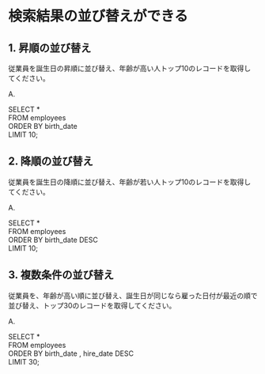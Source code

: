 # 検索結果の並び替えができる

## 1. 昇順の並び替え

従業員を誕生日の昇順に並び替え、年齢が高い人トップ10のレコードを取得してください。

A.

SELECT * <br>
  FROM employees <br>
 ORDER BY birth_date <br>
 LIMIT 10;

## 2. 降順の並び替え

従業員を誕生日の降順に並び替え、年齢が若い人トップ10のレコードを取得してください。

A.

SELECT * <br>
  FROM employees <br>
 ORDER BY birth_date DESC <br>
 LIMIT 10;

## 3. 複数条件の並び替え

従業員を、年齢が高い順に並び替え、誕生日が同じなら雇った日付が最近の順で並び替え、トップ30のレコードを取得してください。

A.

SELECT * <br>
  FROM employees <br>
 ORDER BY birth_date , hire_date DESC <br>
 LIMIT 30;